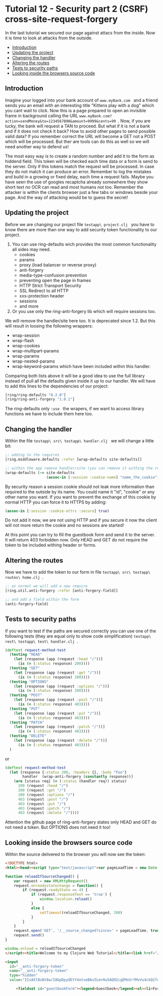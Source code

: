 # Tutorial 12 - Security part 2 (CSRF) cross-site-request-forgery
In the last tutorial we secured our page against attacs from the inside. Now it is time to look at attacks from the outside.


- [Introduction](#introduction)
- [Updating the project](#updating-the-project)
- [Changing the handler](#changing-the-handler)
- [Altering the routes](#altering-the-routes)
- [Tests to security paths](#tests-to-security-paths)
- [Looking inside the browsers source code](#looking-inside-the-browsers-source-code)


## Introduction
Imagine your logged into your bank account of `www.myBank.com ` and a friend sends you an email with an interesting title "Kittens play with a dog" which you cant wait to click.
Now this is a page prepared to open an invisible frame in background calling the URL `www.myBank.com?action=sendMoney&to=1234567890&amount=9999&cents=99 `.
Now, if you are lucky, the bank will request a TAN to proceed. But what if it is not a bank and if it does not check it back? How to avoid other pages to send possible valid data?
If you remember correct the URL will become a GET not a POST which will be processed. But ther are tools can do this as well so we will need another way to defend us!

The most easy way is to create a random number and add it to the form as hiddend field. This token will be checked each time data or a form is send to the server.
Only if this tokens match the request will be processed.
In case they do not match it can produce an error.
Remember to log the mistakes and build in a growing or fixed delay, each time a request fails.
Maybe you have seen the use of googles recaptcha already somewhere they show short text no OCR can read and most humans not too.
Remember the attacker is within the clients browser just a few tabs or windows beside your page. And the way of attacking would be to guess the secret!

## Updating the project
Before we are changing our project file `testapp\ project.clj ` you have to know there are more than one way to add security token functionality to our project.
1. You can use ring-defaults wich provides the most common functionality all sides may need.
	- cookies
	- params
	- proxy (load balancer or reverse proxy)
	- anti-forgery
	- media-type-confusion prevention
	- preventing open the page in frames
	- HTTP Strict Transport Security
	- SSL Redirect to all HTTP
	- xxs-protection header
	- sessions
	- and more
2. Or you use only the ring-anti-forgery lib which will require sessions too.

We will remove the handler/site here too. It is deprecated since 1.2. But this will result in loosing the following wrappers:
  - wrap-session
  - wrap-flash
  - wrap-cookies
  - wrap-multipart-params
  - wrap-params
  - wrap-nested-params
  - wrap-keyword-params
which have been included within this handler.

Comparing both lists above it will be a good idea to use the full library instead of pull all the defaults given inside it up to our handler.
We will have to add this lines to the dependencies of our project:

```clojure
[ring/ring-defaults "0.2.0"]
[ring/ring-anti-forgery "1.0.1"]

```

The ring-defaults only `:use ` the wrapers, if we want to access library functions we have to include them here too.

## Changing the handler
Within the file `testapp\ src\ testapp\ handler.clj ` we will change a little bit:

```clojure
;; adding to the requires
[ring.middleware.defaults :refer [wrap-defaults site-defaults]]

;; within the app remove handler/site (you can remove it withing the requires too) and add:
(wrap-defaults (-> site-defaults
                   (assoc-in [:session :cookie-name] "name_the_cookie")))

```

By security reason a session cookie should not leak more information than required to the outside by its name.
You could name it "id", "cookie" or any other name you want.
If you want to prevent the exchange of this cookie by normal HTTP you can force it to HTTPS by adding:

```clojure
(assoc-in [:session :cookie-attrs :secure] true)
```

Do not add it now, we are not using HTTP and if you secure it now the client will not more return the cookie and no sessions are started!

At this point you can try to fill the guestbook form and send it to the server. It will return 403 forbidden now.
Only HEAD and GET do not require the token to be included withing header or forms.

## Altering the routes
Now we have to add the token to our form in file `testapp\ src\ testapp\ routes\ home.clj `.

```clojure
;; as normal we will add a new require
[ring.util.anti-forgery :refer [anti-forgery-field]]

;; and add a field within the form
(anti-forgery-field)
```

## Tests to security paths
If you want to test if the paths are secured correctly you can use one of the following tests (they are equal only to show code simplification) `testapp\ rest\ testapp\ test\ handler.clj `.


```clojure
(deftest request-method-test
  (testing "HEAD"
    (let [response (app (request :head "/"))]
      (is (= (:status response) 200))))
  (testing "GET"
    (let [response (app (request :get "/"))]
      (is (= (:status response) 200))))
  (testing "OPTIONS"
    (let [response (app (request :options "/"))]
      (is (= (:status response) 200))))
  (testing "POST"
    (let [response (app (request :post "/"))]
      (is (= (:status response) 403))))
  (testing "PUT"
    (let [response (app (request :put "/"))]
      (is (= (:status response) 403))))
  (testing "PATCH"
    (let [response (app (request :patch "/"))]
      (is (= (:status response) 403))))
  (testing "DELETE"
    (let [response (app (request :delete "/"))]
      (is (= (:status response) 403))))
  )

```

or

```clojure
(deftest request-method-test
  (let [response {:status 200, :headers {}, :body "Foo"}
        handler  (wrap-anti-forgery (constantly response))]
    (are [status req] (= (:status (handler req)) status)
      200 (request :head "/")
      200 (request :get "/")
      200 (request :options "/")
      403 (request :post "/")
      403 (request :put "/")
      403 (request :patch "/")
      403 (request :delete "/"))))
```

Attention the github page of ring-anti-forgery states only HEAD and GET do not need a token. But OPTIONS does not need it too!

## Looking inside the browsers source code
Within the source delivered to the browser you will now see the token:

```HTML
<!DOCTYPE html>
<html><head><script type="text/javascript">var pageLoadTime = new Date().getTime()

function reloadIfSourceChanged() {
    var request = new XMLHttpRequest()
    request.onreadystatechange = function() {
        if (request.readyState == 4) {
            if (request.responseText == 'true') {
                window.location.reload()
            }
            else {
                setTimeout(reloadIfSourceChanged, 200)
            }
        }
    }
    request.open('GET', '/__source_changed?since=' + pageLoadTime, true)
    request.send()
}

window.onload = reloadIfSourceChanged
</script><title>Welcome to my Clojure Web Tutorial</title><link href="/css/screen.css" rel="stylesheet" type="text/css"></head><body><div id="viewport"><div id="main"><form action="/" method="POST">

<input
  id="__anti-forgery-token"
  name="__anti-forgery-token"
  type="hidden"
  value="IIsAXlBsBt8w/IAGpDpyOEtY4otxeBAs5Lm+Hu5AQ92cgEMoSrYMvVu4ckQ1fqrc8emvuY+Qdk6gcX3s" />

     <fieldset id="guestbookForm"><legend>Guestbook</legend><ul><li>Form fields marked with <em title="mandatory">*</em> are mandatory and must be completed.</li><li><label for="firstname" title="mandatory">First name</label><input aria-required="true" id="firstname" name="firstname" pattern="[a-zA-Z0-9]{3,10}" required type="text"><span class="form_hint">3 to 10 letters and/or numbers</span></li><li><label for="message" title="mandatory">Message</label><textarea aria-required="true" cols="40" id="message" name="message" placeholder="Remember, be friendly!" required rows="10"></textarea></li><li><input class="btnReset" type="reset" value="Reset"><input class="btnSubmit" type="submit" value="Submit"></li></ul></fieldset></form></div><div id="space"></div></div><div id="footer">...</div></body></html>
```
